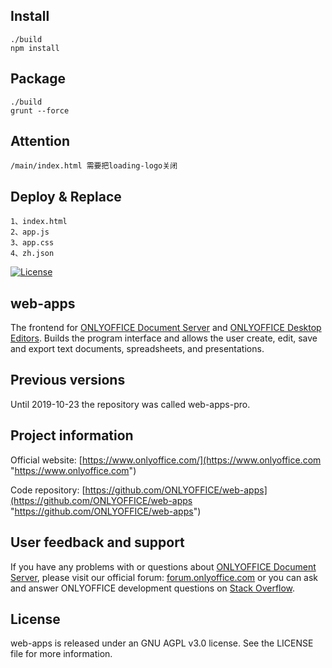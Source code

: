 ## Install
```
./build
npm install
```
## Package
```
./build
grunt --force
```

## Attention
```
/main/index.html 需要把loading-logo关闭
```

## Deploy & Replace
```
1、index.html
2、app.js
3、app.css
4、zh.json
```

[![License](https://img.shields.io/badge/License-GNU%20AGPL%20V3-green.svg?style=flat)](https://www.gnu.org/licenses/agpl-3.0.en.html)

## web-apps

The frontend for [ONLYOFFICE Document Server][2] and [ONLYOFFICE Desktop Editors](https://github.com/ONLYOFFICE/DesktopEditors). Builds the program interface and allows the user create, edit, save and export text documents, spreadsheets, and presentations.

## Previous versions

Until 2019-10-23 the repository was called web-apps-pro.

## Project information

Official website: [https://www.onlyoffice.com/](https://www.onlyoffice.com "https://www.onlyoffice.com")

Code repository: [https://github.com/ONLYOFFICE/web-apps](https://github.com/ONLYOFFICE/web-apps "https://github.com/ONLYOFFICE/web-apps")

## User feedback and support

If you have any problems with or questions about [ONLYOFFICE Document Server][2], please visit our official forum: [forum.onlyoffice.com][1] or you can ask and answer ONLYOFFICE development questions on [Stack Overflow][3].

  [1]: https://forum.onlyoffice.com
  [2]: https://github.com/ONLYOFFICE/DocumentServer
  [3]: http://stackoverflow.com/questions/tagged/onlyoffice

## License

web-apps is released under an GNU AGPL v3.0 license. See the LICENSE file for more information.


